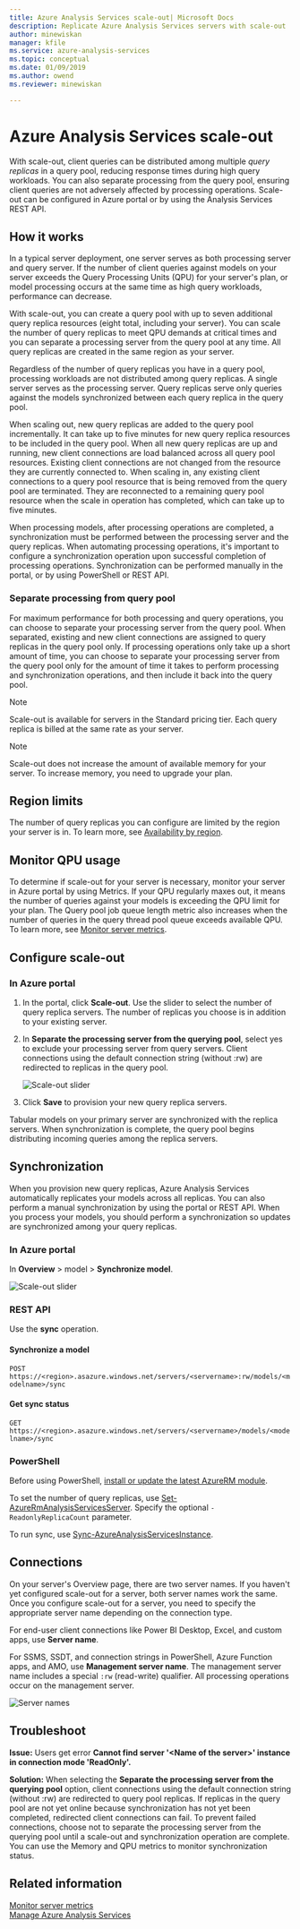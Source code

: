 ```yaml
---
title: Azure Analysis Services scale-out| Microsoft Docs
description: Replicate Azure Analysis Services servers with scale-out
author: minewiskan
manager: kfile
ms.service: azure-analysis-services
ms.topic: conceptual
ms.date: 01/09/2019
ms.author: owend
ms.reviewer: minewiskan

---
```

# Azure Analysis Services scale-out

With scale-out, client queries can be distributed among multiple *query replicas* in a query pool, reducing response times during high query workloads. You can also separate processing from the query pool, ensuring client queries are not adversely affected by processing operations. Scale-out can be configured in Azure portal or by using the Analysis Services REST API.

## How it works

In a typical server deployment, one server serves as both processing server and query server. If the number of client queries against models on your server exceeds the Query Processing Units (QPU) for your server's plan, or model processing occurs at the same time as high query workloads, performance can decrease. 

With scale-out, you can create a query pool with up to seven additional query replica resources (eight total, including your server). You can scale the number of query replicas to meet QPU demands at critical times and you can separate a processing server from the query pool at any time. All query replicas are created in the same region as your server.

Regardless of the number of query replicas you have in a query pool, processing workloads are not distributed among query replicas. A single server serves as the processing server. Query replicas serve only queries against the models synchronized between each query replica in the query pool. 

When scaling out, new query replicas are added to the query pool incrementally. It can take up to five minutes for new query replica resources to be included in the query pool. When all new query replicas are up and running, new client connections are load balanced across all query pool resources. Existing client connections are not changed from the resource they are currently connected to.  When scaling in, any existing client connections to a query pool resource that is being removed from the query pool are terminated. They are reconnected to a remaining query pool resource when the scale in operation has completed, which can take up to five minutes.

When processing models, after processing operations are completed, a synchronization must be performed between the processing server and the query replicas. When automating processing operations, it's important to configure a synchronization operation upon successful completion of processing operations. Synchronization can be performed manually in the portal, or by using PowerShell or REST API. 

### Separate processing from query pool

For maximum performance for both processing and query operations, you can choose to separate your processing server from the query pool. When separated, existing and new client connections are assigned to query replicas in the query pool only. If processing operations only take up a short amount of time, you can choose to separate your processing server from the query pool only for the amount of time it takes to perform processing and synchronization operations, and then include it back into the query pool. 

> [!NOTE]
> Scale-out is available for servers in the Standard pricing tier. Each query replica is billed at the same rate as your server.

> [!NOTE]
> Scale-out does not increase the amount of available memory for your server. To increase memory, you need to upgrade your plan.

## Region limits

The number of query replicas you can configure are limited by the region your server is in. To learn more, see [Availability by region](analysis-services-overview.md#availability-by-region).

## Monitor QPU usage

 To determine if scale-out for your server is necessary, monitor your server in Azure portal by using Metrics. If your QPU regularly maxes out, it means the number of queries against your models is exceeding the QPU limit for your plan. The Query pool job queue length metric also increases when the number of queries in the query thread pool queue exceeds available QPU. To learn more, see [Monitor server metrics](analysis-services-monitor.md).

## Configure scale-out

### In Azure portal

1. In the portal, click **Scale-out**. Use the slider to select the number of query replica servers. The number of replicas you choose is in addition to your existing server.

2. In **Separate the processing server from the querying pool**, select yes to exclude your processing server from query servers. Client connections using the default connection string (without :rw) are redirected to replicas in the query pool. 

   ![Scale-out slider](media/analysis-services-scale-out/aas-scale-out-slider.png)

3. Click **Save** to provision your new query replica servers. 

Tabular models on your primary server are synchronized with the replica servers. When synchronization is complete, the query pool begins distributing incoming queries among the replica servers. 

## Synchronization 

When you provision new query replicas, Azure Analysis Services automatically replicates your models across all replicas. You can also perform a manual synchronization by using the portal or REST API. When you process your models, you should perform a synchronization so updates are synchronized among your query replicas.

### In Azure portal

In **Overview** > model > **Synchronize model**.

![Scale-out slider](media/analysis-services-scale-out/aas-scale-out-sync.png)

### REST API

Use the **sync** operation.

#### Synchronize a model   

`POST https://<region>.asazure.windows.net/servers/<servername>:rw/models/<modelname>/sync`

#### Get sync status  

`GET https://<region>.asazure.windows.net/servers/<servername>/models/<modelname>/sync`

### PowerShell

Before using PowerShell, [install or update the latest AzureRM module](https://github.com/Azure/azure-powershell/releases). 

To set the number of query replicas, use [Set-AzureRmAnalysisServicesServer](https://docs.microsoft.com/powershell/module/azurerm.analysisservices/set-azurermanalysisservicesserver). Specify the optional `-ReadonlyReplicaCount` parameter.

To run sync, use [Sync-AzureAnalysisServicesInstance](https://docs.microsoft.com/powershell/module/azurerm.analysisservices/sync-azureanalysisservicesinstance).

## Connections

On your server's Overview page, there are two server names. If you haven't yet configured scale-out for a server, both server names work the same. Once you configure scale-out for a server, you need to specify the appropriate server name depending on the connection type. 

For end-user client connections like Power BI Desktop, Excel, and custom apps, use **Server name**. 

For SSMS, SSDT, and connection strings in PowerShell, Azure Function apps, and AMO, use **Management server name**. The management server name includes a special `:rw` (read-write) qualifier. All processing operations occur on the management server.

![Server names](media/analysis-services-scale-out/aas-scale-out-name.png)

## Troubleshoot

**Issue:** Users get error **Cannot find server '\<Name of the server>' instance in connection mode 'ReadOnly'.**

**Solution:** When selecting the **Separate the processing server from the querying pool** option, client connections using the default connection string (without :rw) are redirected to query pool replicas. If replicas in the query pool are not yet online because synchronization has not yet been completed, redirected client connections can fail. To prevent failed connections, choose not to separate the processing server from the querying pool until a scale-out and synchronization operation are complete. You can use the Memory and QPU metrics to monitor synchronization status.

## Related information

[Monitor server metrics](analysis-services-monitor.md)   
[Manage Azure Analysis Services](analysis-services-manage.md) 

